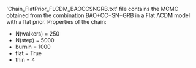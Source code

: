 'Chain_FlatPrior_FLCDM_BAOCCSNGRB.txt' file contains the MCMC obtained from the combination BAO+CC+SN+GRB in a Flat ΛCDM model with a flat prior.
Properties of the chain:
  - N(walkers) = 250
  - N(step) = 5000
  - burnin = 1000
  - flat = True
  - thin = 4
